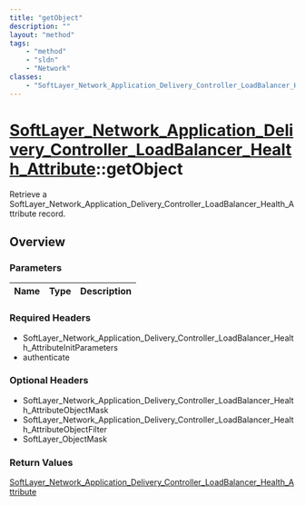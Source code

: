 ```yaml
---
title: "getObject"
description: ""
layout: "method"
tags:
    - "method"
    - "sldn"
    - "Network"
classes:
    - "SoftLayer_Network_Application_Delivery_Controller_LoadBalancer_Health_Attribute"
---
```

# [SoftLayer_Network_Application_Delivery_Controller_LoadBalancer_Health_Attribute](/reference/services/SoftLayer_Network_Application_Delivery_Controller_LoadBalancer_Health_Attribute)::getObject

Retrieve a SoftLayer_Network_Application_Delivery_Controller_LoadBalancer_Health_Attribute record.


## Overview 


### Parameters 
|Name | Type | Description |
| --- | --- | --- |


### Required Headers
* SoftLayer_Network_Application_Delivery_Controller_LoadBalancer_Health_AttributeInitParameters
* authenticate

### Optional Headers
* SoftLayer_Network_Application_Delivery_Controller_LoadBalancer_Health_AttributeObjectMask
* SoftLayer_Network_Application_Delivery_Controller_LoadBalancer_Health_AttributeObjectFilter
* SoftLayer_ObjectMask

### Return Values
<a href='/reference/datatypes/SoftLayer_Network_Application_Delivery_Controller_LoadBalancer_Health_Attribute'>SoftLayer_Network_Application_Delivery_Controller_LoadBalancer_Health_Attribute </a>

